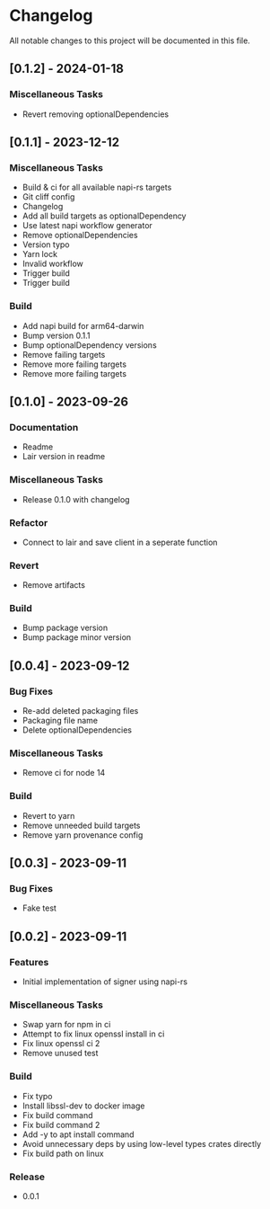 # Changelog

All notable changes to this project will be documented in this file.

## [0.1.2] - 2024-01-18

### Miscellaneous Tasks

- Revert removing optionalDependencies

## [0.1.1] - 2023-12-12

### Miscellaneous Tasks

- Build & ci for all available napi-rs targets
- Git cliff config
- Changelog
- Add all build targets as optionalDependency
- Use latest napi workflow generator
- Remove optionalDependencies
- Version typo
- Yarn lock
- Invalid workflow
- Trigger build
- Trigger build

### Build

- Add napi build for arm64-darwin
- Bump version 0.1.1
- Bump optionalDependency versions
- Remove failing targets
- Remove more failing targets
- Remove more failing targets

## [0.1.0] - 2023-09-26

### Documentation

- Readme
- Lair version in readme

### Miscellaneous Tasks

- Release 0.1.0 with changelog

### Refactor

- Connect to lair and save client in a seperate function

### Revert

- Remove artifacts

### Build

- Bump package version
- Bump package minor version

## [0.0.4] - 2023-09-12

### Bug Fixes

- Re-add deleted packaging files
- Packaging file name
- Delete optionalDependencies

### Miscellaneous Tasks

- Remove ci for node 14

### Build

- Revert to yarn
- Remove unneeded build targets
- Remove yarn provenance config

## [0.0.3] - 2023-09-11

### Bug Fixes

- Fake test

## [0.0.2] - 2023-09-11

### Features

- Initial implementation of signer using napi-rs

### Miscellaneous Tasks

- Swap yarn for npm in ci
- Attempt to fix linux openssl install in ci
- Fix linux openssl ci 2
- Remove unused test

### Build

- Fix typo
- Install libssl-dev to docker image
- Fix build command
- Fix build command 2
- Add -y to apt install command
- Avoid unnecessary deps by using low-level types crates directly
- Fix build path on linux

### Release

- 0.0.1

<!-- generated by git-cliff -->
